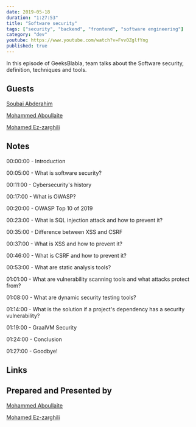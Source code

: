 ```yaml
---
date: 2019-05-18
duration: "1:27:53"
title: "Software security"
tags: ["security", "backend", "frontend", "software engineering"]
category: "dev"
youtube: https://www.youtube.com/watch?v=Fvv0ZglfYng
published: true
---
```


In this episode of GeeksBlabla, team talks about the Software security, definition, techniques and tools.

## Guests

[Soubai Abderahim](https://twitter.com/soub4i)

[Mohammed Aboullaite](https://twitter.com/laytoun)

[Mohamed Ez-zarghili](https://twitter.com/ezzarghili)

## Notes

00:00:00 - Introduction

00:05:00 - What is software security?

00:11:00 - Cybersecurity's history

00:17:00 - What is OWASP?

00:20:00 - OWASP Top 10 of 2019

00:23:00 - What is SQL injection attack and how to prevent it?

00:35:00 - Difference between XSS and CSRF

00:37:00 - What is XSS and how to prevent it?

00:46:00 - What is CSRF and how to prevent it?

00:53:00 - What are static analysis tools?

01:01:00 - What are vulnerability scanning tools and what attacks protect from?

01:08:00 - What are dynamic security testing tools?

01:14:00 - What is the solution if a project's dependency has a security vulnerability?

01:19:00 - GraalVM Security

01:24:00 - Conclusion

01:27:00 - Goodbye!

## Links

## Prepared and Presented by

[Mohammed Aboullaite](https://twitter.com/laytoun)

[Mohamed Ez-zarghili](https://twitter.com/ezzarghili)
